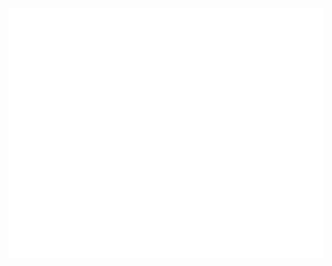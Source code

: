 <div align="center">
	<br>
	<a href="https://martins3.github.io/">
		<img src="header.svg" width="800" height="400">
	</a>
	<br>
</div>

